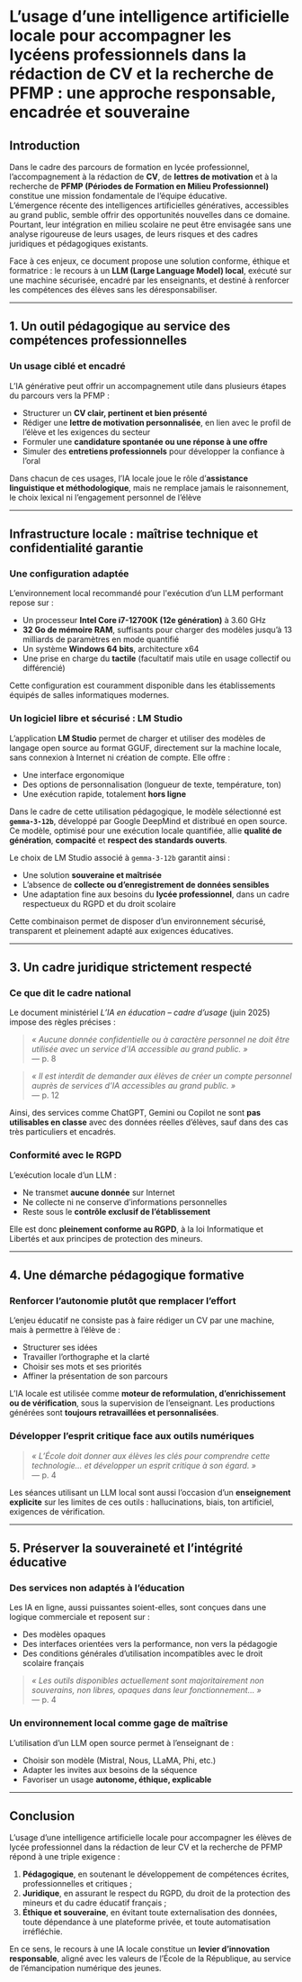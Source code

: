# L’usage d’une intelligence artificielle locale pour accompagner les lycéens professionnels dans la rédaction de CV et la recherche de PFMP : une approche responsable, encadrée et souveraine

## Introduction

Dans le cadre des parcours de formation en lycée professionnel, l’accompagnement à la rédaction de **CV**, de **lettres de motivation** et à la recherche de **PFMP (Périodes de Formation en Milieu Professionnel)** constitue une mission fondamentale de l’équipe éducative.  
L’émergence récente des intelligences artificielles génératives, accessibles au grand public, semble offrir des opportunités nouvelles dans ce domaine. Pourtant, leur intégration en milieu scolaire ne peut être envisagée sans une analyse rigoureuse de leurs usages, de leurs risques et des cadres juridiques et pédagogiques existants.

Face à ces enjeux, ce document propose une solution conforme, éthique et formatrice : le recours à un **LLM (Large Language Model) local**, exécuté sur une machine sécurisée, encadré par les enseignants, et destiné à renforcer les compétences des élèves sans les déresponsabiliser.

---

## 1. Un outil pédagogique au service des compétences professionnelles

### Un usage ciblé et encadré

L’IA générative peut offrir un accompagnement utile dans plusieurs étapes du parcours vers la PFMP :

- Structurer un **CV clair, pertinent et bien présenté**
- Rédiger une **lettre de motivation personnalisée**, en lien avec le profil de l’élève et les exigences du secteur
- Formuler une **candidature spontanée ou une réponse à une offre**
- Simuler des **entretiens professionnels** pour développer la confiance à l’oral

Dans chacun de ces usages, l’IA locale joue le rôle d’**assistance linguistique et méthodologique**, mais ne remplace jamais le raisonnement, le choix lexical ni l’engagement personnel de l’élève

---

## Infrastructure locale : maîtrise technique et confidentialité garantie

### Une configuration adaptée

L’environnement local recommandé pour l'exécution d’un LLM performant repose sur :

- Un processeur **Intel Core i7-12700K (12e génération)** à 3.60 GHz
- **32 Go de mémoire RAM**, suffisants pour charger des modèles jusqu’à 13 milliards de paramètres en mode quantifié
- Un système **Windows 64 bits**, architecture x64
- Une prise en charge du **tactile** (facultatif mais utile en usage collectif ou différencié)

Cette configuration est couramment disponible dans les établissements équipés de salles informatiques modernes.

### Un logiciel libre et sécurisé : LM Studio

L’application **LM Studio** permet de charger et utiliser des modèles de langage open source au format GGUF, directement sur la machine locale, sans connexion à Internet ni création de compte. Elle offre :

- Une interface ergonomique
- Des options de personnalisation (longueur de texte, température, ton)
- Une exécution rapide, totalement **hors ligne**

Dans le cadre de cette utilisation pédagogique, le modèle sélectionné est **`gemma-3-12b`**, développé par Google DeepMind et distribué en open source. Ce modèle, optimisé pour une exécution locale quantifiée, allie **qualité de génération**, **compacité** et **respect des standards ouverts**.

Le choix de LM Studio associé à `gemma-3-12b` garantit ainsi :

- Une solution **souveraine et maîtrisée**
- L’absence de **collecte ou d’enregistrement de données sensibles**
- Une adaptation fine aux besoins du **lycée professionnel**, dans un cadre respectueux du RGPD et du droit scolaire

Cette combinaison permet de disposer d’un environnement sécurisé, transparent et pleinement adapté aux exigences éducatives.


---

## 3. Un cadre juridique strictement respecté

### Ce que dit le cadre national

Le document ministériel _L’IA en éducation – cadre d’usage_ (juin 2025) impose des règles précises :

> *« Aucune donnée confidentielle ou à caractère personnel ne doit être utilisée avec un service d’IA accessible au grand public. »*  
> — p. 8

> *« Il est interdit de demander aux élèves de créer un compte personnel auprès de services d’IA accessibles au grand public. »*  
> — p. 12

Ainsi, des services comme ChatGPT, Gemini ou Copilot ne sont **pas utilisables en classe** avec des données réelles d’élèves, sauf dans des cas très particuliers et encadrés.

### Conformité avec le RGPD

L’exécution locale d’un LLM :

- Ne transmet **aucune donnée** sur Internet
- Ne collecte ni ne conserve d’informations personnelles
- Reste sous le **contrôle exclusif de l’établissement**

Elle est donc **pleinement conforme au RGPD**, à la loi Informatique et Libertés et aux principes de protection des mineurs.

---

## 4. Une démarche pédagogique formative

### Renforcer l’autonomie plutôt que remplacer l’effort

L’enjeu éducatif ne consiste pas à faire rédiger un CV par une machine, mais à permettre à l’élève de :

- Structurer ses idées
- Travailler l’orthographe et la clarté
- Choisir ses mots et ses priorités
- Affiner la présentation de son parcours

L’IA locale est utilisée comme **moteur de reformulation, d’enrichissement ou de vérification**, sous la supervision de l’enseignant. Les productions générées sont **toujours retravaillées et personnalisées**.

### Développer l’esprit critique face aux outils numériques

> *« L’École doit donner aux élèves les clés pour comprendre cette technologie… et développer un esprit critique à son égard. »*  
> — p. 4

Les séances utilisant un LLM local sont aussi l’occasion d’un **enseignement explicite** sur les limites de ces outils : hallucinations, biais, ton artificiel, exigences de vérification.

---

## 5. Préserver la souveraineté et l’intégrité éducative

### Des services non adaptés à l’éducation

Les IA en ligne, aussi puissantes soient-elles, sont conçues dans une logique commerciale et reposent sur :

- Des modèles opaques
- Des interfaces orientées vers la performance, non vers la pédagogie
- Des conditions générales d’utilisation incompatibles avec le droit scolaire français

> *« Les outils disponibles actuellement sont majoritairement non souverains, non libres, opaques dans leur fonctionnement… »*  
> — p. 4

### Un environnement local comme gage de maîtrise

L’utilisation d’un LLM open source permet à l’enseignant de :

- Choisir son modèle (Mistral, Nous, LLaMA, Phi, etc.)
- Adapter les invites aux besoins de la séquence
- Favoriser un usage **autonome, éthique, explicable**

---

## Conclusion

L’usage d’une intelligence artificielle locale pour accompagner les élèves de lycée professionnel dans la rédaction de leur CV et la recherche de PFMP répond à une triple exigence :

1. **Pédagogique**, en soutenant le développement de compétences écrites, professionnelles et critiques ;
2. **Juridique**, en assurant le respect du RGPD, du droit de la protection des mineurs et du cadre éducatif français ;
3. **Éthique et souveraine**, en évitant toute externalisation des données, toute dépendance à une plateforme privée, et toute automatisation irréfléchie.

En ce sens, le recours à une IA locale constitue un **levier d’innovation responsable**, aligné avec les valeurs de l’École de la République, au service de l’émancipation numérique des jeunes.

